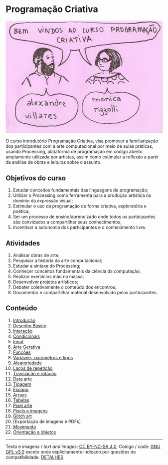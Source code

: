 # Programação Criativa

![intro](/assets/imagens/intro.jpg)

O curso introdutório Programação Criativa, visa promover a familiarização dos participantes com a arte computacional por meio de aulas práticas, usando Processing, plataforma de programação em código aberto amplamente utilizada por artistas, assim como estimular a reflexão a partir da análise de obras e leituras sobre o assunto. 

## Objetivos do curso

1. Estudar conceitos fundamentais das linguagens de programação;
2. Utilizar o Processing como ferramenta para a produção artística no domínio da expressão visual;
3. Estimular o uso da programação de forma criativa, exploratória e poética;
4. Ser um processo de ensino/aprendizado onde todos os participantes são convidados a compartilhar seus conhecimentos;
5. Incentivar a autonomia dos participantes e o conhecimento livre.

## Atividades

1. Análisar obras de arte;
2. Pesquisar a história da arte computacional;
3. Estudar a sintaxe do Processing;
4. Conhecer conceitos fundamentais da ciência da computação;
5. Realizar exercícios mão na massa;
6. Desenvolver projetos artísticos;
7. Debater coletivamente o conteúdo dos encontros;
8. Documentar e compartilhar material desenvolvido pelos participantes.

## Conteúdo

1. [Introdução](/conteudo/introducao.md)
2. [Desenho Básico](/conteudo/desenho-basico.md)
3. [Interação](/conteudo/interacao.md)
4. [Condicionais](/conteudo/condicionais.md)
5. [Input](/conteudo/input.md)
6. [Arte Gerativa](/conteudo/arte-gerativa.md) 
7. [Funções](/conteudo/funcoes.md)
8. [Variáveis, parâmetros e tipos](/conteudo/tipagem.md)
9. [Aleatoriedade](/conteudo/numeros-aleatorios.md)
10. [Laços de repetição](/conteudo/lacos.md)
11. [Translação e rotação](/conteudo/translacao-rotacao.md)
12. [Data arte](/conteudo/data-arte.md)
13. [Tipagem](/conteudo/tipagem.md)
14. [Escopo](/conteudo/escopo.md)
15. [Arrays](/conteudo/arrays.md)
16. [Tabelas](/conteudo/tabelas.md)
17. [Pixel arte](/conteudo/pixel-arte.md)
18. [Pixels e imagens](/conteudo/pixels-e-imagens.md)
19. [Glitch art](/conteudo/glitch.md)
20. [Exportação de imagens e PDFs]
21. [Movimento](/conteudo/movimento.md)
22. [Orientação a objetos](https://github.com/arteprog/programacao-criativa/blob/master/conteudo/orientacao-a-objetos.md)

---
Texto e imagens / *text and images*:  [CC BY-NC-SA 4.0](https://creativecommons.org/licenses/by-nc-sa/4.0/); Código / *code*: [GNU GPL v3.0](https://www.gnu.org/licenses/gpl-3.0.en.html) exceto onde explicitamente indicado por questões de compatibilidade. [DETALHES](/LICENSE.md)
